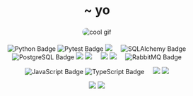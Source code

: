 <h1 align="center">~ yo</h1>  

<p align="center">
  <img src="https://i.pinimg.com/originals/25/b4/ad/25b4ad5aad7ff4ec2543e4af085dcee7.gif" 
       alt="cool gif" 
       style="border-radius: 50px; margin: 5px;">
</p>

<p align="center">
  <img src="https://img.shields.io/badge/Python-3776AB?logo=python&logoColor=fff&style=flat-square" alt="Python Badge">
  <img src="https://img.shields.io/badge/Pytest-0A9EDC?logo=pytest&logoColor=fff&style=flat-square" alt="Pytest Badge">
  <img src="https://img.shields.io/badge/FastAPI-009485.svg?logo=fastapi&logoColor=white" />
  &nbsp; &nbsp;
  <img src="https://img.shields.io/badge/SQLAlchemy-D71F00?logo=sqlalchemy&logoColor=fff&style=flat-square" alt="SQLAlchemy Badge">
  <img src="https://img.shields.io/badge/PostgreSQL-4169E1?logo=postgresql&logoColor=fff&style=flat-square" alt="PostgreSQL Badge">
  <img src="https://img.shields.io/badge/Redis-%23DD0031.svg?logo=redis&logoColor=white" />
  <img src="https://img.shields.io/badge/Firebase-039BE5?logo=Firebase&logoColor=white" />
  &nbsp; &nbsp;
  <img src="https://img.shields.io/badge/Docker-2496ED?logo=docker&logoColor=fff" />
  <img src="https://img.shields.io/badge/Elastic-005571?logo=elastic&logoColor=fff&style=square" />
  &nbsp; &nbsp;
  <img src="https://img.shields.io/badge/RabbitMQ-F60?logo=rabbitmq&logoColor=fff&style=flat-square" alt="RabbitMQ Badge">
</p>

<p align="center">
  <img src="https://img.shields.io/badge/JavaScript-F7DF1E?logo=javascript&logoColor=000&style=flat-square" alt="JavaScript Badge">
  <img src="https://img.shields.io/badge/TypeScript-3178C6?logo=typescript&logoColor=fff&style=flat-square" alt="TypeScript Badge">
  &nbsp; &nbsp;
  <img src="https://img.shields.io/badge/Solid-2C4F7C?logo=solid&logoColor=fff" />
  <img src="https://img.shields.io/badge/Vite-646CFF?logo=vite&logoColor=fff" />
</p>

<p align="center">
  <img src="https://github-readme-stats.vercel.app/api?username=yopepsiii&show_icons=true&theme=radical">
  <img src="https://github-readme-stats.vercel.app/api/top-langs/?username=yopepsiii&layout=donut&theme=radical">
</p>

